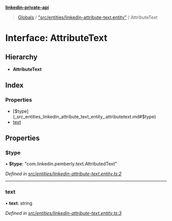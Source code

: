 **[linkedin-private-api](../README.md)**

> [Globals](../globals.md) / ["src/entities/linkedin-attribute-text.entity"](../modules/_src_entities_linkedin_attribute_text_entity_.md) / AttributeText

# Interface: AttributeText

## Hierarchy

- **AttributeText**

## Index

### Properties

- [$type](_src_entities_linkedin_attribute_text_entity_.attributetext.md#$type)
- [text](_src_entities_linkedin_attribute_text_entity_.attributetext.md#text)

## Properties

### $type

• **$type**: \"com.linkedin.pemberly.text.AttributedText\"

_Defined in [src/entities/linkedin-attribute-text.entity.ts:2](https://github.com/eilonmore/linkedin-private-api/blob/354b20a/src/entities/linkedin-attribute-text.entity.ts#L2)_

---

### text

• **text**: string

_Defined in [src/entities/linkedin-attribute-text.entity.ts:3](https://github.com/eilonmore/linkedin-private-api/blob/354b20a/src/entities/linkedin-attribute-text.entity.ts#L3)_
